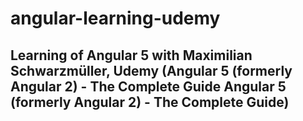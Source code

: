 # angular-learning-udemy
## Learning of Angular 5 with Maximilian Schwarzmüller, Udemy (Angular 5 (formerly Angular 2) - The Complete Guide Angular 5 (formerly Angular 2) - The Complete Guide) 
